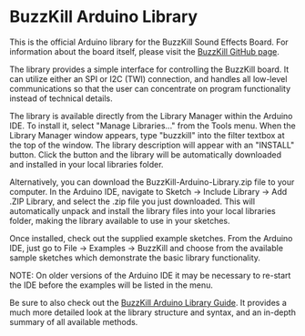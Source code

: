 # BuzzKill Arduino Library

This is the official Arduino library for the BuzzKill Sound Effects Board. For information about the board itself, please visit the [BuzzKill GitHub page](https://github.com/BareMetal6502/BuzzKill).

The library provides a simple interface for controlling the BuzzKill board. It can utilize either an SPI or I2C (TWI) connection, and handles all low-level communications so that the user can concentrate on program functionality instead of technical details.

The library is available directly from the Library Manager within the Arduino IDE. To install it, select "Manage Libraries..." from the Tools menu. When the Library Manager window appears, type "buzzkill" into the filter textbox at the top of the window. The library description will appear with an "INSTALL" button. Click the button and the library will be automatically downloaded and installed in your local libraries folder.

Alternatively, you can download the BuzzKill-Arduino-Library.zip file to your computer. In the Arduino IDE, navigate to Sketch -> Include Library -> Add .ZIP Library, and select the .zip file you just downloaded. This will automatically unpack and install the library files into your local libraries folder, making the library available to use in your sketches.

Once installed, check out the supplied example sketches. From the Arduino IDE, just go to File -> Examples -> BuzzKill and choose from the available sample sketches which demonstrate the basic library functionality.

NOTE: On older versions of the Arduino IDE it may be necessary to re-start the IDE before the examples will be listed in the menu.

Be sure to also check out the [BuzzKill Arduino Library Guide](https://github.com/BareMetal6502/BuzzKill-Arduino-Library/BuzzKill_Arduino_library_guide.pdf). It provides a much more detailed look at the library structure and syntax, and an in-depth summary of all available methods.

